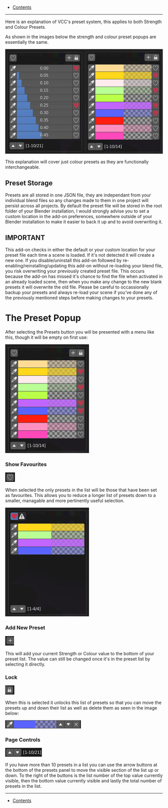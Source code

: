 * [Contents](Contents.md)

***

Here is an explanation of VCC's preset system, this applies to both Strength and Colour Presets.

As shown in the images below the strength and colour preset popups are essentially the same.

![](https://github.com/Squeyed-Addons/VCC-Docs/blob/main/Media/Images/preset%20strength%20and%20colour.jpg?raw=true)

This explanation will cover just colour presets as they are functionally interchangeable.

## Preset Storage

Presets are all stored in one JSON file, they are independant from your individual blend files so any changes made to them in one project will persist across all projects. By default the preset file will be stored in the root folder of your Blender installation, I would strongly advise you to set a custom location in the add-on preferences, somewhere outside of your Blender installation to make it easier to back it up and to avoid overwriting it.

## **IMPORTANT**

This add-on checks in either the default or your custom location for your preset file each time a scene is loaded. If it's not detected it will create a new one. If you disable/uninstall this add-on followed by re-enabling/reinstalling/updating this add-on without re-loading your blend file, you risk overwriting your previously created preset file. This occurs because the add-on has missed it's chance to find the file when activated in an already loaded scene, then when you make any change to the new blank presets it will overwrite the old file. Please be careful to occassionally backup your presets and always re-load your scene if you've done any of the previously mentioned steps before making changes to your presets.

# The Preset Popup

After selecting the Presets button you will be presented with a menu like this, though it will be empty on first use:

![](https://github.com/Squeyed-Addons/VCC-Docs/blob/main/Media/Images/preset%20colour%20main.jpg?raw=true)

### Show Favourites

![](https://github.com/Squeyed-Addons/VCC-Docs/blob/main/Media/Images/preset%20icon%20heart.jpg?raw=true)

When selected the only presets in the list will be those that have been set as favourites. This allows you to reduce a longer list of presets down to a smaller, managable and more pertinently useful selection.

![](https://github.com/Squeyed-Addons/VCC-Docs/blob/main/Media/Images/preset%20colour%20show%20favourites.jpg?raw=true)

### Add New Preset

![](https://github.com/Squeyed-Addons/VCC-Docs/blob/main/Media/Images/preset%20icon%20plus.jpg?raw=true)

This will add your current Strength or Colour value to the bottom of your preset list. The value can still be changed once it's in the preset list by selecting it directly.

### Lock

![](https://github.com/Squeyed-Addons/VCC-Docs/blob/main/Media/Images/preset%20icon%20lock.jpg?raw=true)

When this is selected it unlocks this list of presets so that you can move the presets up and down their list as well as delete them as seen in the image below:

![](https://github.com/Squeyed-Addons/VCC-Docs/blob/main/Media/Images/preset%20icon%20edit%20strip.jpg?raw=true)

### Page Controls

![](https://github.com/Squeyed-Addons/VCC-Docs/blob/main/Media/Images/preset%20icon%20page.jpg?raw=true)

If you have more than 10 presets in a list you can use the arrow buttons at the bottom of the presets panel to move the visible section of the list up or down. To the right of the buttons is the list number of the top value currently visible, then the bottom value currently visible and lastly the total number of presets in the list.

***

* [Contents](Contents.md)